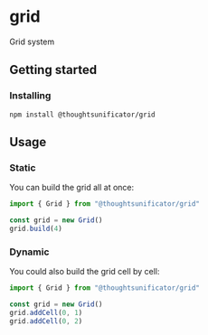 # grid

Grid system

## Getting started

### Installing

`npm install @thoughtsunificator/grid`

## Usage

### Static

You can build the grid all at once:

```javascript
import { Grid } from "@thoughtsunificator/grid"

const grid = new Grid()
grid.build(4)
```

### Dynamic

You could also build the grid cell by cell:

```javascript
import { Grid } from "@thoughtsunificator/grid"

const grid = new Grid()
grid.addCell(0, 1)
grid.addCell(0, 2)
```
